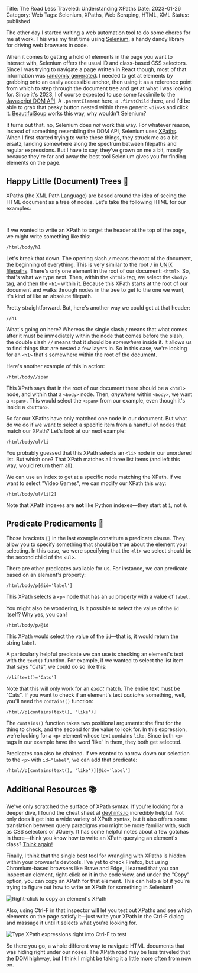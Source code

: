 Title: The Road Less Traveled: Understanding XPaths
Date: 2023-01-26
Category: Web
Tags: Selenium, XPaths, Web Scraping, HTML, XML
Status: published

The other day I started writing a web automation tool to do some chores for me at work. This was my first time using [Selenium](https://www.selenium.dev/), a handy dandy library for driving web browsers in code.

When it comes to getting a hold of elements in the page you want to interact with, Selenium offers the usual ID and class-based CSS selectors. Since I was trying to navigate a page written in React though, most of that information was [randomly generated](https://www.reddit.com/r/webdev/comments/lucdnp/why_are_class_names_like_this_in_facebook_and/). I needed to get at elements by grabbing onto an easily accessible anchor, then using it as a reference point from which to step through the document tree and get at what I was looking for. Since it's 2023, I of course expected to use some facsimile to the [Javascript DOM API](https://developer.mozilla.org/en-US/docs/Web/API/Document_Object_Model/Introduction). A `.parentElement` here, a `.firstChild` there, and I'd be able to grab that pesky button nested within three generic `<div>`s and click it. [BeautifulSoup](https://www.crummy.com/software/BeautifulSoup/bs4/doc/) works this way, why wouldn't Selenium?

It turns out that, no, Selenium does *not* work this way. For whatever reason, instead of something resembling the DOM API, Selenium uses [XPaths](https://en.wikipedia.org/wiki/XPath). When I first started trying to write these things, they struck me as a bit ersatz, landing somewhere along the spectrum between filepaths and regular expressions. But I have to say, they've grown on me a bit, mostly because they're far and away the best tool Selenium gives you for finding elements on the page. 

## Happy Little (Document) Trees 🌳️

XPaths (the XML Path Language) are based around the idea of seeing the HTML document as a tree of nodes. Let's take the following HTML for our examples:

<pre><code class="language-markup">
<script type="prism-html-markup"> 
<html>
  <body>
    <h1>Hello World!</h1>
    <p>
      I'd like to welcome you all to this web page. Check out my stuff!
    </p>
    <p id="label">Things I like:</p>
    <ul>
      <li>Cats</li>
      <li>Video games</li>
      <li>Pizza</li>
    </ul>
    <button>
      <span style="font-weight: bold;">Enjoy this page?</span> Let me know!
    </button>
  </body>
</html>
</script></code></pre> 

If we wanted to write an XPath to target the header at the top of the page, we might write something like this:

```
/html/body/h1
```

Let's break that down. The opening slash `/` means the root of the document, the beginning of everything. This is very similar to the root `/` in [UNIX filepaths](https://en.wikipedia.org/wiki/Root_directory). There's only one element in the root of our document: `<html>`. So, that's what we type next. Then, within the `<html>` tag, we select the `<body>` tag, and then the `<h1>` within it. Because this XPath starts at the root of our document and walks through nodes in the tree to get to the one we want, it's kind of like an absolute filepath.

Pretty straightforward. But, here's another way we could get at that header:

```
//h1
```

What's going on here? Whereas the single slash `/` means that what comes after it must be immediately within the node that comes before the slash, the double slash `//` means that it should be *somewhere* inside it. It allows us to find things that are nested a few layers in. So in this case, we're looking for an `<h1>` that's somewhere within the root of the document.

Here's another example of this in action:

```
/html/body//span
```

This XPath says that in the root of our document there should be a `<html>` node, and within that a `<body>` node. Then, *anywhere* within `<body>`, we want a `<span>`. This would select the `<span>` from our example, even though it's inside a `<button>`.

So far our XPaths have only matched one node in our document. But what do we do if we want to select a specific item from a handful of nodes that match our XPath? Let's look at our next example:

```
/html/body/ul/li
```

You probably guessed that this XPath selects an `<li>` node in our unordered list. But which one? That XPath matches all three list items (and left this way, would return them all). 

We can use an index to get at a specific node matching the XPath. If we want to select "Video Games", we can modify our XPath this way:

```
/html/body/ul/li[2]
```

Note that XPath indexes are **not** like Python indexes&mdash;they start at `1`, not `0`.

## Predicate Predicaments 🤔️

Those brackets `[]` in the last example constitute a predicate clause. They allow you to specify something that should be true about the element your selecting. In this case, we were specifying that the `<li>` we select should be the second child of the `<ul>`. 

There are other predicates available for us. For instance, we can predicate based on an element's property:

```
/html/body/p[@id='label']
```

This XPath selects a `<p>` node that has an `id` property with a value of `label`. 

You might also be wondering, is it possible to select the value of the `id` itself? Why yes, you can!

```
/html/body/p/@id
```

This XPath would select the value of the `id`&mdash;that is, it would return the string `label`.

A particularly helpful predicate we can use is checking an element's text with the `text()` function. For example, if we wanted to select the list item that says "Cats", we could do so like this:

```
//li[text()='Cats']
```

Note that this will only work for an *exact* match. The entire text must be "Cats". If you want to check if an element's text *contains* something, well, you'll need the `contains()` function:

```
/html//p[contains(text(), 'like')]
```

The `contains()` function takes two positional arguments: the first for the thing to check, and the second for the value to look for. In this expression, we're looking for a `<p>` element whose text contains `like`. Since both `<p>` tags in our example have the word 'like' in them, they both get selected. 

Predicates can also be chained. If we wanted to narrow down our selection to the `<p>` with `id="label"`, we can add that predicate:

```
/html//p[contains(text(), 'like')][@id='label']
```
<!--
Actually, there's another issue lurking here, one that gave me quite a headache.

If we wanted to try and select our button based on it containing the phrase "Let me know!", we might try this:

```
//button[contains(text(), 'Let me know!)]
```

But this won't work. How come?

After some spelunking, I came across a [Stack Overflow answer](https://stackoverflow.com/questions/3655549/xpath-containstext-some-string-doesnt-work-when-used-with-node-with-more) (of course) that explained it. I'll leave the details of that answer to you, but to sum it up, because the button contains not just text but a `<span>` element as well, `text()` returns a *list* of nodes. We then want to check *each* of those nodes (one of which is the "Let me know!" text) for a match of our string. In order to do that, we need something like this:


-->

## Additional Resources 📚️

We've only scratched the surface of XPath syntax. If you're looking for a deeper dive, I found the cheat sheet at [devhints.io](https://devhints.io/xpath) incredibly helpful. Not only does it get into a wide variety of XPath syntax, but it also offers some translation between query paradigms you might be more familiar with, such as CSS selectors or JQuery. It has some helpful notes about a few gotchas in there&mdash;think you know how to write an XPath querying an element's class? [Think again!](https://devhints.io/xpath#class-check)

Finally, I think that the single best tool for wrangling with XPaths is hidden within your browser's devtools. I've yet to check Firefox, but using Chromium-based browsers like Brave and Edge, I learned that you can inspect an element, right-click on it in the code view, and under the "Copy" option, you can copy an XPath for that element. This can help a lot if you're trying to figure out how to write an XPath for something in Selenium! 

![Right-click to copy an element's XPath]({static}/images/xpath1.png)

Also, using Ctrl-F in that inspector will let you test out XPaths and see which elements on the page satisfy it&mdash;just write your XPath in the Ctrl-F dialog and massage it until it selects what you're looking for.

![Type XPath expressions right into Ctrl-F to test]({static}/images/xpath2.png)

So there you go, a whole different way to navigate HTML documents that was hiding right under our noses. The XPath road may be less traveled that the DOM highway, but I think I might be taking it a little more often from now on.